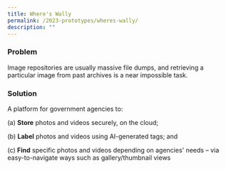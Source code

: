 ```yaml
---
title: Where's Wally
permalink: /2023-prototypes/wheres-wally/
description: ""
---
```

### Problem
Image repositories are usually massive file dumps, and retrieving a particular image from past archives is a near impossible task.

### Solution
A platform for government agencies to:

(a) **Store** photos and videos securely, on the cloud;

(b) **Label** photos and videos using AI-generated tags; and

(c) **Find** specific photos and videos depending on agencies' needs – via easy-to-navigate ways such as gallery/thumbnail views